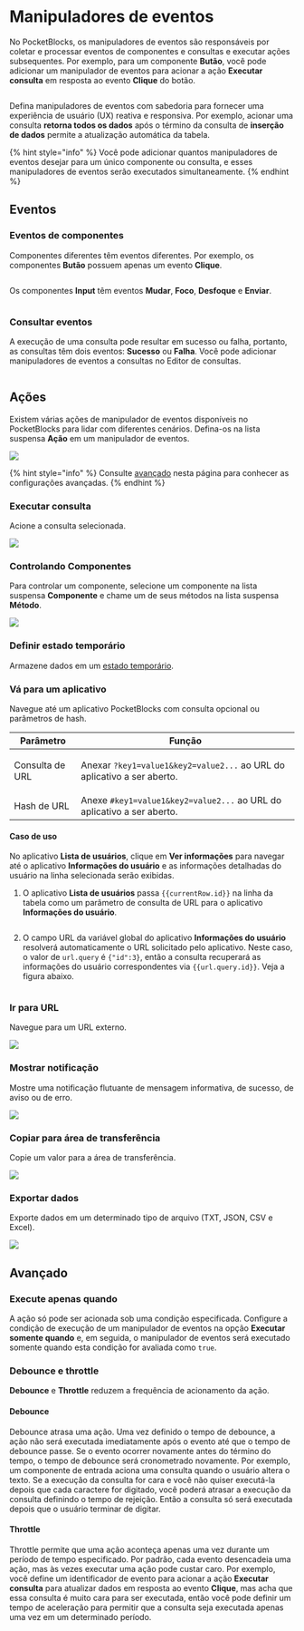 # Manipuladores de eventos

No PocketBlocks, os manipuladores de eventos são responsáveis ​​por coletar e processar eventos de componentes e consultas e executar ações subsequentes. Por exemplo, para um componente **Butão**, você pode adicionar um manipulador de eventos para acionar a ação **Executar consulta** em resposta ao evento **Clique** do botão.

<figure><img src="../.gitbook/assets/build-apps/event-handlers/01.png" alt=""><figcaption></figcaption></figure>

Defina manipuladores de eventos com sabedoria para fornecer uma experiência de usuário (UX) reativa e responsiva. Por exemplo, acionar uma consulta **retorna todos os dados** após o término da consulta de **inserção de dados** permite a atualização automática da tabela.

{% hint style="info" %}
Você pode adicionar quantos manipuladores de eventos desejar para um único componente ou consulta, e esses manipuladores de eventos serão executados simultaneamente.
{% endhint %}

## Eventos

### Eventos de componentes

Componentes diferentes têm eventos diferentes. Por exemplo, os componentes **Butão** possuem apenas um evento **Clique**.

<figure><img src="../.gitbook/assets/build-apps/event-handlers/02.png" alt=""><figcaption></figcaption></figure>

Os componentes **Input** têm eventos **Mudar**, **Foco**, **Desfoque** e **Enviar**.

<figure><img src="../.gitbook/assets/build-apps/event-handlers/03.png" alt=""><figcaption></figcaption></figure>

### Consultar eventos

A execução de uma consulta pode resultar em sucesso ou falha, portanto, as consultas têm dois eventos: **Sucesso** ou **Falha**. Você pode adicionar manipuladores de eventos a consultas no Editor de consultas.

<figure><img src="../.gitbook/assets/build-apps/event-handlers/04.png" alt=""><figcaption></figcaption></figure>

## Ações

Existem várias ações de manipulador de eventos disponíveis no PocketBlocks para lidar com diferentes cenários. Defina-os na lista suspensa **Ação** em um manipulador de eventos.

![](../.gitbook/assets/build-apps/event-handlers/05.png)

{% hint style="info" %}
Consulte [avançado](event-handlers.md#advanced) nesta página para conhecer as configurações avançadas.
{% endhint %}

### Executar consulta

Acione a consulta selecionada.

![](../.gitbook/assets/build-apps/event-handlers/06.png)

### Controlando Componentes

Para controlar um componente, selecione um componente na lista suspensa **Componente** e chame um de seus métodos na lista suspensa **Método**.

![](../.gitbook/assets/build-apps/event-handlers/07.png)

### Definir estado temporário

Armazene dados em um [estado temporário](write-javascript/temporary-state.md).&#x20;

### Vá para um aplicativo

Navegue até um aplicativo PocketBlocks com consulta opcional ou parâmetros de hash.

| Parâmetro                  | Função                                                                                             |
| -------------------------- | -------------------------------------------------------------------------------------------------- |
| <p>Consulta de URL<br></p> | <p>Anexar <code>?key1=value1&#x26;key2=value2...</code> ao URL do aplicativo a ser aberto.<br></p> |
| Hash de URL                | Anexe `#key1=value1&key2=value2...` ao URL do aplicativo a ser aberto.                             |

#### **Caso de uso**

No aplicativo **Lista de usuários**, clique em **Ver informações** para navegar até o aplicativo **Informações do usuário** e as informações detalhadas do usuário na linha selecionada serão exibidas.

1. O aplicativo **Lista de usuários** passa `{{currentRow.id}}` na linha da tabela como um parâmetro de consulta de URL para o aplicativo **Informações do usuário**.

<figure><img src="../.gitbook/assets/build-apps/event-handlers/08.png" alt=""><figcaption></figcaption></figure>

2. O campo URL da variável global do aplicativo **Informações do usuário** resolverá automaticamente o URL solicitado pelo aplicativo. Neste caso, o valor de `url.query` é `{"id":3}`, então a consulta recuperará as informações do usuário correspondentes via `{{url.query.id}}`. Veja a figura abaixo.

<figure><img src="../.gitbook/assets/build-apps/event-handlers/09.png" alt=""><figcaption></figcaption></figure>

### Ir para URL

Navegue para um URL externo.

![](../.gitbook/assets/build-apps/event-handlers/10.png)

### Mostrar notificação

Mostre uma notificação flutuante de mensagem informativa, de sucesso, de aviso ou de erro.

![](../.gitbook/assets/build-apps/event-handlers/11.png)

### Copiar para área de transferência

Copie um valor para a área de transferência.

![](../.gitbook/assets/build-apps/event-handlers/12.png)

### Exportar dados

Exporte dados em um determinado tipo de arquivo (TXT, JSON, CSV e Excel).

![](../.gitbook/assets/build-apps/event-handlers/13.png)

## Avançado

### Execute apenas quando

A ação só pode ser acionada sob uma condição especificada. Configure a condição de execução de um manipulador de eventos na opção **Executar somente quando** e, em seguida, o manipulador de eventos será executado somente quando esta condição for avaliada como `true`.

### Debounce e throttle

**Debounce** e **Throttle** reduzem a frequência de acionamento da ação.

#### **Debounce**

Debounce atrasa uma ação. Uma vez definido o tempo de debounce, a ação não será executada imediatamente após o evento até que o tempo de debounce passe. Se o evento ocorrer novamente antes do término do tempo, o tempo de debounce será cronometrado novamente. Por exemplo, um componente de entrada aciona uma consulta quando o usuário altera o texto. Se a execução da consulta for cara e você não quiser executá-la depois que cada caractere for digitado, você poderá atrasar a execução da consulta definindo o tempo de rejeição. Então a consulta só será executada depois que o usuário terminar de digitar.

#### **Throttle**

Throttle permite que uma ação aconteça apenas uma vez durante um período de tempo especificado. Por padrão, cada evento desencadeia uma ação, mas às vezes executar uma ação pode custar caro. Por exemplo, você define um identificador de evento para acionar a ação **Executar consulta** para atualizar dados em resposta ao evento **Clique**, mas acha que essa consulta é muito cara para ser executada, então você pode definir um tempo de aceleração para permitir que a consulta seja executada apenas uma vez em um determinado período.

